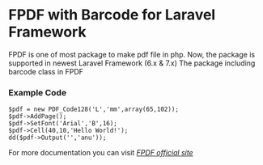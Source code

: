# FPDF with Barcode for Laravel Framework
FPDF is one of most package to make pdf file in php. Now, the package is supported in newest Laravel Framework (6.x & 7.x)
The package including barcode class in FPDF

### Example Code
```
$pdf = new PDF_Code128('L','mm',array(65,102));
$pdf->AddPage();
$pdf->SetFont('Arial','B',16);
$pdf->Cell(40,10,'Hello World!');
dd($pdf->Output('','anu'));
```

For more documentation you can visit *[FPDF official site](www.fpdf.org)*
